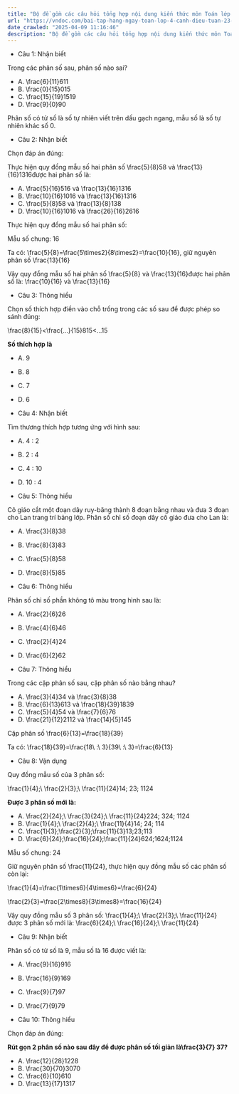 ```yaml
---
title: "Bộ đề gồm các câu hỏi tổng hợp nội dung kiến thức môn Toán lớp 4 đã học ở Tuần 23 trong chương trình Toán lớp 4 Tập 2 sách Cánh Diều, giúp các em ôn tập và luyện giải các dạng bài tập Toán lớp 4. Mời các em cùng luyện tập."
url: "https://vndoc.com/bai-tap-hang-ngay-toan-lop-4-canh-dieu-tuan-23-thu-3-336690"
date_crawled: "2025-04-09 11:16:46"
description: "Bộ đề gồm các câu hỏi tổng hợp nội dung kiến thức môn Toán lớp 4 đã học ở Tuần 23 trong chương trình Toán lớp 4 Tập 2 sách Cánh Diều, giúp các em ôn tập và luyện giải các dạng bài tập Toán lớp 4. Mời các em cùng luyện tập."
---
```


* Câu 1:  Nhận biết

Trong các phân số sau, phân số nào sai?

  * A. \\frac{6}{11}611
  * B. \\frac{0}{15}015
  * C. \\frac{15}{19}1519
  * D. \\frac{9}{0}90



Phân số có tử số là số tự nhiên viết trên dấu gạch ngang, mẫu số là số tự nhiên khác số 0.

* Câu 2:  Nhận biết

Chọn đáp án đúng:

Thực hiện quy đồng mẫu số hai phân số \\frac{5}{8}58 và \\frac{13}{16}1316được hai phân số là:

  * A. \\frac{5}{16}516 và \\frac{13}{16}1316
  * B. \\frac{10}{16}1016 và \\frac{13}{16}1316
  * C. \\frac{5}{8}58 và \\frac{13}{8}138
  * D. \\frac{10}{16}1016 và \\frac{26}{16}2616



Thực hiện quy đồng mẫu số hai phân số:

Mẫu số chung: 16

Ta có: \\frac{5}{8}=\\frac{5\\times2}{8\\times2}=\\frac{10}{16}, giữ nguyên phân số \\frac{13}{16}

Vậy quy đồng mẫu số hai phân số \\frac{5}{8} và \\frac{13}{16}được hai phân số là: \\frac{10}{16} và \\frac{13}{16}

* Câu 3:  Thông hiểu

Chọn số thích hợp điền vào chỗ trống trong các số sau để được phép so sánh đúng:

\\frac{8}{15}<\\frac{...}{15}815<...15

**Số thích hợp là**

  * A. 9 
  * B. 8 
  * C. 7 
  * D. 6 



* Câu 4:  Nhận biết

Tìm thương thích hợp tương ứng với hình sau:

  * A. 4 : 2 
  * B. 2 : 4 
  * C. 4 : 10 
  * D. 10 : 4 



* Câu 5:  Thông hiểu

Cô giáo cắt một đoạn dây ruy-băng thành 8 đoạn bằng nhau và đưa 3 đoạn cho Lan trang trí bảng lớp. Phân số chỉ số đoạn dây cô giáo đưa cho Lan là:

  * A. \\frac{3}{8}38
  * B. \\frac{8}{3}83
  * C. \\frac{5}{8}58
  * D. \\frac{8}{5}85



* Câu 6:  Thông hiểu

Phân số chỉ số phần không tô màu trong hình sau là:

  * A. \\frac{2}{6}26
  * B. \\frac{4}{6}46
  * C. \\frac{2}{4}24
  * D. \\frac{6}{2}62



* Câu 7:  Thông hiểu

Trong các cặp phân số sau, cặp phân số nào bằng nhau?

  * A. \\frac{3}{4}34 và \\frac{3}{8}38
  * B. \\frac{6}{13}613 và \\frac{18}{39}1839
  * C. \\frac{5}{4}54 và \\frac{7}{6}76
  * D. \\frac{21}{12}2112 và \\frac{14}{5}145



Cặp phân số \\frac{6}{13}=\\frac{18}{39}

Ta có: \\frac{18}{39}=\\frac{18\\ :\\ 3}{39\\ :\\ 3}=\\frac{6}{13}

* Câu 8:  Vận dụng

Quy đồng mẫu số của 3 phân số:

\\frac{1}{4};\\ \\frac{2}{3};\\ \\frac{11}{24}14; 23; 1124

**Được 3 phân số mới là:**

  * A. \\frac{2}{24};\\ \\frac{3}{24};\\ \\frac{11}{24}224; 324; 1124
  * B. \\frac{1}{4};\\ \\frac{2}{4};\\ \\frac{11}{4}14; 24; 114
  * C. \\frac{1}{3};\\frac{2}{3};\\frac{11}{3}13;23;113
  * D. \\frac{6}{24};\\frac{16}{24};\\frac{11}{24}624;1624;1124



Mẫu số chung: 24

Giữ nguyên phân số \\frac{11}{24}, thực hiện quy đồng mẫu số các phân số còn lại:

\\frac{1}{4}=\\frac{1\\times6}{4\\times6}=\\frac{6}{24}

\\frac{2}{3}=\\frac{2\\times8}{3\\times8}=\\frac{16}{24}

Vậy quy đồng mẫu số 3 phân số: \\frac{1}{4};\\ \\frac{2}{3};\\ \\frac{11}{24} được 3 phân số mới là: \\frac{6}{24};\\ \\frac{16}{24};\\ \\frac{11}{24}

* Câu 9:  Nhận biết

Phân số có tử số là 9, mẫu số là 16 được viết là:

  * A. \\frac{9}{16}916
  * B. \\frac{16}{9}169
  * C. \\frac{9}{7}97
  * D. \\frac{7}{9}79



* Câu 10:  Thông hiểu

Chọn đáp án đúng:

**Rút gọn 2 phân số nào sau đây để được phân số tối giản là\\frac{3}{7} 37?**

  * A. \\frac{12}{28}1228
  * B. \\frac{30}{70}3070
  * C. \\frac{6}{10}610
  * D. \\frac{13}{17}1317


